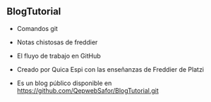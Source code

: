 ## BlogTutorial

* Comandos git 

* Notas chistosas de freddier

* El fluyo de trabajo en GitHub

* Creado por Quica Espi con las enseñanzas de Freddier de Platzi

* Es un blog público disponible  en https://github.com/QepwebSafor/BlogTutorial.git